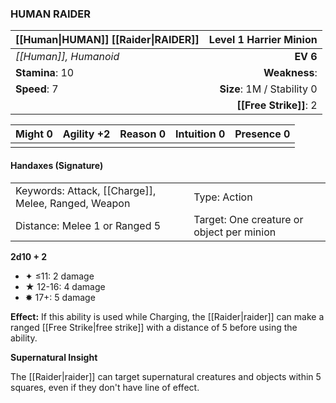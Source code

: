 ### HUMAN RAIDER

| [[Human\|HUMAN]] [[Raider\|RAIDER]] | **Level 1 Harrier Minion** |
| :---------------------------------- | -------------------------: |
| *[[Human]], Humanoid*               |                   **EV 6** |
| **Stamina**: 10                     |              **Weakness**: |
| **Speed**: 7                        | **Size**: 1M / Stability 0 |
|                                     |     **[[Free Strike]]**: 2 |

| **Might** 0 | **Agility** +2 | **Reason** 0 | **Intuition** 0 | **Presence** 0 |
| ----------- | -------------- | ------------ | --------------- | -------------- |
|             |                |              |                 |                |

#### Handaxes (Signature)

|                                                     |                                           |
| :-------------------------------------------------- | :---------------------------------------- |
| Keywords: Attack, [[Charge]], Melee, Ranged, Weapon | Type: Action                              |
| Distance: Melee 1 or Ranged 5                       | Target: One creature or object per minion |

**2d10 + 2**

- ✦ ≤11: 2 damage
- ★ 12-16: 4 damage
- ✸ 17+: 5 damage

**Effect:** If this ability is used while Charging, the [[Raider|raider]] can make a ranged [[Free Strike|free strike]] with a distance of 5 before using the ability.

**Supernatural Insight**

The [[Raider|raider]] can target supernatural creatures and objects within 5 squares, even if they don't have line of effect.
